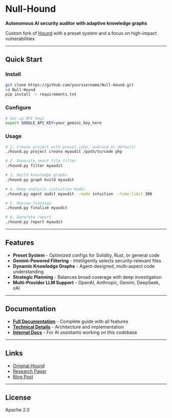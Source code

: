 # Null-Hound

**Autonomous AI security auditor with adaptive knowledge graphs**

Custom fork of [Hound](https://github.com/muellerberndt/hound) with a preset system and a focus on high-impact vulnerabilities

---

## Quick Start

### Install

```bash
git clone https://github.com/yourusername/Null-Hound.git
cd Null-Hound
pip install -r requirements.txt
```

### Configure

```bash
# Set up API keys
export GOOGLE_API_KEY=your_gemini_key_here
```

### Usage

```bash
# 1. Create project with preset (php, android or default)
./hound.py project create myaudit /path/to/code php

# 2. Generate smart file filter
./hound.py filter myaudit

# 3. Build knowledge graphs
./hound.py graph build myaudit

# 4. Deep analysis (intuition mode)
./hound.py agent audit myaudit --mode intuition --time-limit 300

# 5. Review findings
./hound.py finalize myaudit

# 6. Generate report
./hound.py report myaudit
```

---

## Features

- **Preset System** - Optimized configs for Solidity, Rust, or general code
- **Gemini-Powered Filtering** - Intelligently selects security-relevant files
- **Dynamic Knowledge Graphs** - Agent-designed, multi-aspect code understanding
- **Strategic Planning** - Balances broad coverage with deep investigation
- **Multi-Provider LLM Support** - OpenAI, Anthropic, Gemini, DeepSeek, xAI

---

## Documentation

- **[Full Documentation](docs/FULL_DOCUMENTATION.md)** - Complete guide with all features
- **[Technical Details](docs/tech.md)** - Architecture and implementation
- **[Internal Docs](CLAUDE.md)** - For AI assistants working on this codebase

---

## Links

- [Original Hound](https://github.com/muellerberndt/hound)
- [Research Paper](https://zenodo.org/records/17221190)
- [Blog Post](https://muellerberndt.medium.com/unleashing-the-hound-how-ai-agents-find-deep-logic-bugs-in-any-codebase-64c2110e3a6f)

---

## License

Apache 2.0